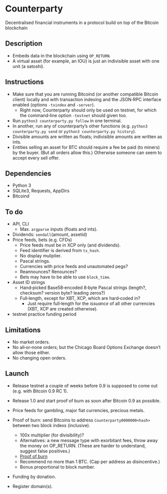Counterparty
============
Decentralised financial instruments in a protocol build on top of the Bitcoin blockchain

## Description
* Embeds data in the blockchain using `OP_RETURN`.
* A virtual asset (for example, an IOU) is just an indivisible asset with one unit (a satoshi).

## Instructions
* Make sure that you are running Bitcoind (or another compatible Bitcoin client) locally and with transaction indexing and the JSON‐RPC interface enabled (options `-txindex` and `-server`).
	* Right now, Counterparty should only be used on testnet, for which the command‐line option `-testnet` should given too.
* Run `python3 counterparty.py follow` in one terminal.
* In another, run any of counterparty’s other functions (e.g. `python3 counterparty.py send` or `python3 counterparty.py history`).
* Divisible amounts are written as floats; indivisible amounts are written as ints.
* Entities selling an asset for BTC should require a fee be paid (to miners) by the buyer. (But all orders allow this.) Otherwise someone can seem to accept every sell offer.

## Dependencies
* Python 3
* SQLite3, Requests, AppDirs
* Bitcoind

## To do
* API, CLI
	* Max. `argparse` inputs (floats and ints).
* Dividends: `sendall`(amount, assetid)
* Price feeds, bets (e.g. CFDs)
	* Price feeds must be in XCP only (and dividends).
	* Feed identifier is derived from `tx_hash`.
	* No display muliplier.
	* Pascal strings.
	* Currencies with price feeds and unautomated pegs?
	* Reannounces? Renounces?
	* Bets may have to be able to use `block_time`.
* Asset ID strings
	* Hand‐picked Base58‐encoded 8‐byte Pascal strings (length?, checksum? version byte? leading zeros?)
	* Full‐length, except for XBT, XCP, which are hard‐coded in?
		* Just require full‐length for the *issuance* of all other currencies (XBT, XCP are created otherwise).
* testnet practice funding period

## Limitations

* No market orders.
* No all‐or‐none orders; but the Chicago Board Options Exchange doesn’t allow those either.
* No changing open orders.

## Launch

* Release testnet a couple of weeks before 0.9 is supposed to come out (e.g. with Bitcoin 0.9 RC 1).
* Release 1.0 and start proof of burn as soon after Bitcoin 0.9 as possible.
* Price feeds for gambling, major fiat currencies, precious metals.

* Proof of burn: send Bitcoins to address `Counterparty0000000<hash>` between two block indexs (inclusive).
	* 100x multiplier (for divisibility)?
	* Alternatives: a new message type with exorbitant fees, throw away the money on OP_RETURN. (These are harder to understand, suggest false positives.)
	* [Proof of burn](https://en.bitcoin.it/wiki/Proof_of_burn#Coin-burning_as_a_tool_for_transition_between_cryptocurrencies)
	* Recommend no more than 1 BTC. (Cap per address as disincentive.)
	* Bonus proportional to block number.
* Funding by donation.
* Register domain(s).
